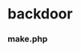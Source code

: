 # backdoor

### make.php
[](Screenshot_2019-12-08-16-29-31-299_com.termux.jpg)
[](Screenshot_2019-12-08-16-30-15-945_com.android.chrome.jpg)
[](Screenshot_2019-12-08-16-31-12-971_com.android.chrome.jpg)
